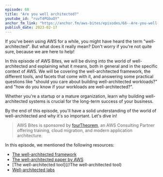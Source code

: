 ```yaml
---
episode: 68
title: "Are you well architected?"
youtube_id: "ruvT4PGbuOY"
anchor_fm_link: "https://anchor.fm/aws-bites/episodes/68--Are-you-well-architected-e1up9rr"
publish_date: 2023-02-17
---
```


If you've been using AWS for a while, you might have heard the term "well-architected". But what does it really mean? Don't worry if you're not quite sure, because we are here to help!

In this episode of AWS Bites, we will be diving into the world of well-architected and explaining what it means, both in general and in the specific context of AWS. We will be covering the well-architected framework, the different tools, and facets that come with it, and answering some practical questions like "should you care about building well-architected workloads?" and "how do you know if your workloads are well-architected?".

Whether you're a startup or a mature organization, learn why building well-architected systems is crucial for the long-term success of your business.

By the end of this episode, you'll have a solid understanding of the world of well-architected and why it's so important. Let's dive in!

> AWS Bites is sponsored by [fourTheorem](https://fourtheorem.com/), an AWS Consulting Partner offering training, cloud migration, and modern application architecture.

In this episode, we mentioned the following resources:

- [The well-architected framework](https://aws.amazon.com/architecture/well-architected/)
- [The well-architected paper by AWS](https://docs.aws.amazon.com/wellarchitected/latest/framework/welcome.html)
- [The well-architected tool](//The well-architected tool)
- [Well-architected labs](https://www.wellarchitectedlabs.com/)

